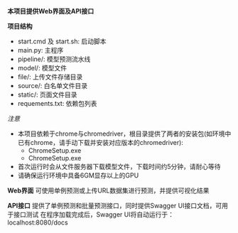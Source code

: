 **本项目提供Web界面及API接口**


**项目结构**
- start.cmd 及 start.sh: 启动脚本
- main.py: 主程序
- pipeline/: 模型预测流水线
- model/: 模型文件
- file/: 上传文件存储目录
- source/: 白名单文件目录
- static/: 页面文件目录
- requements.txt: 依赖包列表


*注意*
- 本项目依赖于chrome与chromedriver，根目录提供了两者的安装包(如环境中已有chrome，请手动下载并安装对应版本的chromedriver):
  - ChromeSetup.exe
  - ChromeSetup.exe
- 首次运行时会从文件服务器下载模型文件，下载时间约5分钟，请耐心等待
- 请确保运行环境中具备6GM显存以上的GPU


**Web界面**
可使用单例预测或上传URL数据集进行预测，并提供可视化结果


**API接口**
提供了单例预测和批量预测接口，同时提供Swagger UI接口文档，可用于接口测试
在程序加载完成后，Swagger UI将自动运行于：localhost:8080/docs